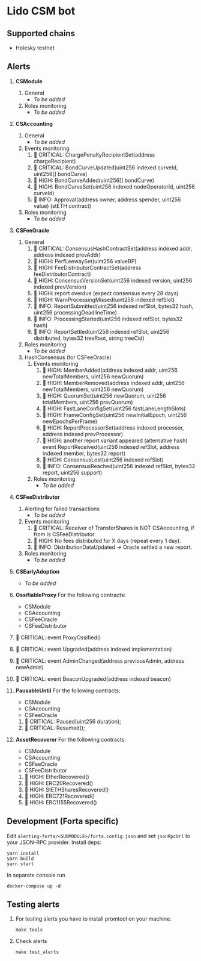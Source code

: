 # Lido CSM bot

## Supported chains

- Holesky testnet

## Alerts

1. **CSModule**
   1. General
      - _To be added_
   2. Roles monitoring
      - _To be added_
2. **CSAccounting**
   1. General
      - _To be added_
   2. Events monitoring
      1. 🚨 CRITICAL: ChargePenaltyRecipientSet(address chargeRecipient)
      2. 🚨 CRITICAL: BondCurveUpdated(uint256 indexed curveId, uint256[] bondCurve)
      3. 🔴 HIGH: BondCurveAdded(uint256[] bondCurve)
      4. 🔴 HIGH: BondCurveSet(uint256 indexed nodeOperatorId, uint256 curveId)
      5. 🔵 INFO: Approval(address owner, address spender, uint256 value) (stETH contract)
   3. Roles monitoring
      - _To be added_
3. **CSFeeOracle**
   1. General
      1. 🚨 CRITICAL: ConsensusHashContractSet(address indexed addr, address indexed prevAddr)
      2. 🔴 HIGH: PerfLeewaySet(uint256 valueBP)
      3. 🔴 HIGH: FeeDistributorContractSet(address feeDistributorContract)
      4. 🔴 HIGH: ConsensusVersionSet(uint256 indexed version, uint256 indexed prevVersion)
      5. 🔴 HIGH: report overdue (expect consensus every 28 days)
      6. 🔴 HIGH: WarnProcessingMissed(uint256 indexed refSlot)
      7. 🔵 INFO: ReportSubmitted(uint256 indexed refSlot, bytes32 hash, uint256 processingDeadlineTime)
      8. 🔵 INFO: ProcessingStarted(uint256 indexed refSlot, bytes32 hash)
      9. 🔵 INFO: ReportSettled(uint256 indexed refSlot, uint256 distributed, bytes32 treeRoot, string treeCid)
   2. Roles monitoring
      - _To be added_
   3. HashConsensus (for CSFeeOracle)
      1. Events monitoring
         1. 🔴 HIGH: MemberAdded(address indexed addr, uint256 newTotalMembers, uint256 newQuorum)
         2. 🔴 HIGH: MemberRemoved(address indexed addr, uint256 newTotalMembers, uint256 newQuorum)
         3. 🔴 HIGH: QuorumSet(uint256 newQuorum, uint256 totalMembers, uint256 prevQuorum)
         4. 🔴 HIGH: FastLaneConfigSet(uint256 fastLaneLengthSlots)
         5. 🔴 HIGH: FrameConfigSet(uint256 newInitialEpoch, uint256 newEpochsPerFrame)
         6. 🔴 HIGH: ReportProcessorSet(address indexed processor, address indexed prevProcessor)
         7. 🔴 HIGH: another report variant appeared (alternative hash) event ReportReceived(uint256 indexed refSlot, address indexed member, bytes32 report)
         8. 🔴 HIGH: ConsensusLost(uint256 indexed refSlot)
         9. 🔵 INFO: ConsensusReached(uint256 indexed refSlot, bytes32 report, uint256 support)
      2. Roles monitoring
         - _To be added_
4. **CSFeeDistributor**
   1. Alerting for failed transactions
      - _To be added_
   2. Events monitoring
      1. 🚨 CRITICAL: Receiver of TransferShares is NOT CSAccounting, if from is CSFeeDistributor
      2. 🔴 HIGH: No fees distributed for X days (repeat every 1 day).
      3. 🔵 INFO: DistributionDataUpdated -> Oracle settled a new report.
   3. Roles monitoring
      - _To be added_

5. **CSEarlyAdoption**
   - _To be added_

6. **OssifiableProxy**
   For the following contracts:

   - CSModule
   - CSAccounting
   - CSFeeOracle
   - CSFeeDistributor

1.  🚨 CRITICAL: event ProxyOssified()
2.  🚨 CRITICAL: event Upgraded(address indexed implementation)
3.  🚨 CRITICAL: event AdminChanged(address previousAdmin, address newAdmin)
4.  🚨 CRITICAL: event BeaconUpgraded(address indexed beacon)

7.  **PausableUntil**
    For the following contracts:

    - CSModule
    - CSAccounting
    - CSFeeOracle

    1.  🚨 CRITICAL: Paused(uint256 duration);
    2.  🚨 CRITICAL: Resumed();

8.  **AssetRecoverer**
    For the following contracts:

    - CSModule
    - CSAccounting
    - CSFeeOracle
    - CSFeeDistributor

    1.  🔴 HIGH: EtherRecovered()
    2.  🔴 HIGH: ERC20Recovered()
    3.  🔴 HIGH: StETHSharesRecovered()
    4.  🔴 HIGH: ERC721Recovered()
    5.  🔴 HIGH: ERC1155Recovered()

## Development (Forta specific)

Edit `alerting-forta/<SUBMODULE>/forta.config.json` and set `jsonRpcUrl` to your JSON-RPC provider. Install deps:

```
yarn install
yarn build
yarn start
```

In separate console run

```
docker-compose up -d
```

## Testing alerts

1. For testing alerts you have to install promtool on your machine.
   ```
   make tools
   ```
2. Check alerts
   ```
   make test_alerts
   ```
